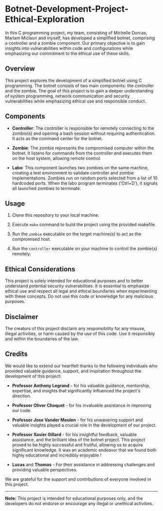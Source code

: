 # Botnet-Development-Project-Ethical-Exploration

In this C programming project, my team, consisting of Michelle Dorcas, Mariam Miclauri and myself, has developed a simplified botnet, comprising a controller and a zombie component.
Our primary objective is to gain insights into vulnerabilities within code and configurations while emphasizing 
our commitment to the ethical use of these skills.

## Overview

This project explores the development of a simplified botnet using C programming. 
The botnet consists of two main components: the controller and the zombie. 
The goal of this project is to gain a deeper understanding of system programming, network communication 
and security vulnerabilities while emphasizing ethical use and responsible conduct.

## Components

- **Controller**:
  The controller is responsible for remotely connecting to the zombie(s) and opening a bash session without requiring authentication. It acts as the command center for the botnet.

- **Zombie**:
  The zombie represents the compromised computer within the botnet. It listens for commands from the controller and executes them on the host system, allowing remote control.
  
- **Labo**:
  This component launches two zombies on the same machine, creating a test environment to validate controller and zombie implementations. Zombies run on random ports selected from a list of 10 hardcoded ports. When the labo program terminates ('Ctrl+D'), it signals all launched zombies to terminate.

## Usage

1. Clone this repository to your local machine.

2. Execute `make` command to build the project using the provided makefile.

3. Run the `zombie` executable on the target machine(s) to act as the compromised host.

4. Run the `controller` executable on your machine to control the zombie(s) remotely.

## Ethical Considerations

This project is solely intended for educational purposes and to better understand potential security vulnerabilities. 
It is essential to emphasize ethical use and respect all legal and ethical boundaries when experimenting with these concepts. 
Do not use this code or knowledge for any malicious purposes.

## Disclaimer

The creators of this project disclaim any responsibility for any misuse, illegal activities, or harm caused by the use of this code. 
Use it responsibly and within the boundaries of the law.

## Credits
We would like to extend our heartfelt thanks to the following individuals who provided valuable guidance, support, and inspiration throughout the development of this project:

- **Professor Anthony Legrand** - for his valuable guidance, mentorship, expertise, and insights that significantly influenced the project's direction.

- **Professor Oliver Choquet** - for his invaluable assistance in improving our code.

- **Professor Jose Vander Meulen** - for his unwavering support and valuable insights played a crucial role in the development of our project.
  
- **Professor Xavier Gillard** - for his insightful feedback, valuable assistance, and the brilliant idea of the botnet project. This project proved to be highly successful and fruitful, allowing us to acquire significant knowledge. It was an academic endeavor that we found both highly educational and incredibly enjoyable !
  
- **Lucas** and **Thomas** - For their assistance in addressing challenges and providing valuable perspectives.

We are grateful for the support and contributions of everyone involved in this project.

---

**Note:** This project is intended for educational purposes only, and the developers do not endorse or encourage any illegal or unethical activities.
